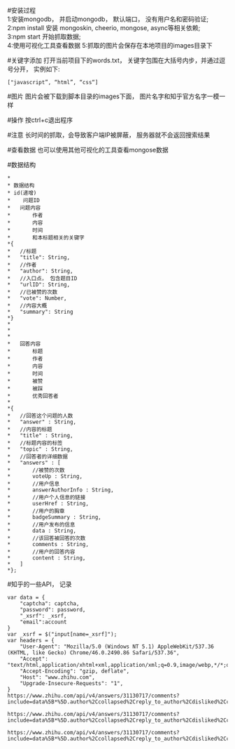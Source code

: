 #安装过程  
1:安装mongodb， 并启动mongodb， 默认端口， 没有用户名和密码验证;  
2:npm install 安装 mongoskin, cheerio, mongose, async等相关依赖;  
3:npm start 开始抓取数据;  
4:使用可视化工具查看数据
5:抓取的图片会保存在本地项目的images目录下

#关键字添加
打开当前项目下的words.txt， 关键字包围在大括号内步，并通过逗号分开， 实例如下:
```
["javascript”, “html”, “css“]
```    

#图片
图片会被下载到脚本目录的images下面， 图片名字和知乎官方名字一模一样

#操作
按ctrl+c退出程序   

#注意
长时间的抓取，会导致客户端IP被屏蔽， 服务器就不会返回搜索结果

#查看数据
也可以使用其他可视化的工具查看mongose数据

#数据结构
```
*
* 数据结构
* id(递增)
*    问题ID
* 	问题内容
*       作者
*		内容
*		时间
*		和本标题相关的关键字
*{
*	//标题
*	"title": String,
*	//作者
*	"author": String,
*	//入口点， 包含题目ID
*	"urlID": String,
*	//已被赞的次数
*	"vote": Number,
*	//内容大概
*	"summary": String
*}
*
*
*
*	回答内容
*		标题
*		作者
*		内容
*		时间
*		被赞
*		被踩
*		优秀回答者
*
*{
*	//回答这个问题的人数
*	"answer" : String,
*	//内容的标题
*	"title" : String,
*	//标题内容的标签
*	"topic" : String,
*	//回答者的详细数据
*	"answers" : [
*		//被赞的次数
*		voteUp : String,
*		//用户信息
*		answerAuthorInfo : String,
*		//用户个人信息的链接
*		userHref : String,
*		//用户的胸章
*		badgeSummary : String,
*		//用户发布的信息
*		data : String,
*		//该回答被回答的次数
*		comments : String,
*		//用户的回答内容
*		content : String,
*	]
*};
```

#知乎的一些API， 记录
```
var data = {
    "captcha": captcha,
    "password": password,
    "_xsrf": _xsrf,
    "email":account
}
var _xsrf = $("input[name=_xsrf]");
var headers = {
    "User-Agent": "Mozilla/5.0 (Windows NT 5.1) AppleWebKit/537.36 (KHTML, like Gecko) Chrome/46.0.2490.86 Safari/537.36",
    "Accept": "text/html,application/xhtml+xml,application/xml;q=0.9,image/webp,*/*;q=0.8",
    "Accept-Encoding": "gzip, deflate",
    "Host": "www.zhihu.com",
    "Upgrade-Insecure-Requests": "1",
}
https://www.zhihu.com/api/v4/answers/31130717/comments?include=data%5B*%5D.author%2Ccollapsed%2Creply_to_author%2Cdisliked%2Ccontent%2Cvoting%2Cvote_count%2Cis_parent_author%2Cis_author&order=normal&limit=10&status=open&offset=0

https://www.zhihu.com/api/v4/answers/31130717/comments?include=data%5B*%5D.author%2Ccollapsed%2Creply_to_author%2Cdisliked%2Ccontent%2Cvoting%2Cvote_count%2Cis_parent_author%2Cis_author&order=normal&limit=10&status=open&offset=0

https://www.zhihu.com/api/v4/answers/31130717/comments?include=data%5B*%5D.author%2Ccollapsed%2Creply_to_author%2Cdisliked%2Ccontent%2Cvoting%2Cvote_count%2Cis_parent_author%2Cis_author&order=normal&limit=10&status=open&offset=0

```